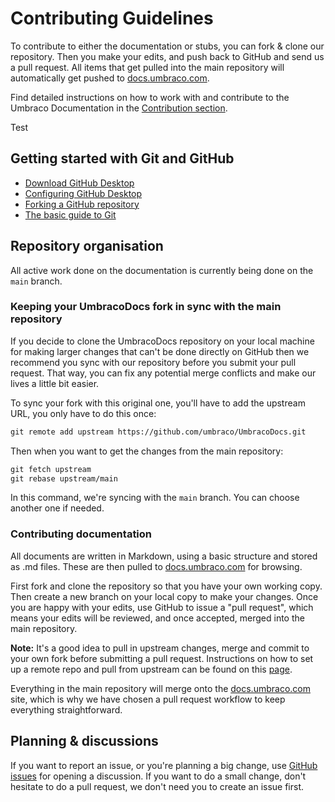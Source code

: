 # Contributing Guidelines

To contribute to either the documentation or stubs, you can fork & clone our repository. Then you make your edits, and push back to GitHub and send us a pull request. All items that get pulled into the main repository will automatically get pushed to [docs.umbraco.com](https://docs.umbraco.com).

Find detailed instructions on how to work with and contribute to the Umbraco Documentation in the [Contribution section](Contribute/).

Test

## Getting started with Git and GitHub

* [Download GitHub Desktop](https://desktop.github.com)
* [Configuring GitHub Desktop](https://help.github.com/desktop/guides/)
* [Forking a GitHub repository](https://help.github.com/articles/fork-a-repo/)
* [The basic guide to Git](https://rogerdudler.github.io/git-guide/)

## Repository organisation

All active work done on the documentation is currently being done on the `main` branch.

### Keeping your UmbracoDocs fork in sync with the main repository

If you decide to clone the UmbracoDocs repository on your local machine for making larger changes that can't be done directly on GitHub then we recommend you sync with our repository before you submit your pull request. That way, you can fix any potential merge conflicts and make our lives a little bit easier.

To sync your fork with this original one, you'll have to add the upstream URL, you only have to do this once:

```xml
git remote add upstream https://github.com/umbraco/UmbracoDocs.git
```

Then when you want to get the changes from the main repository:

```xml
git fetch upstream
git rebase upstream/main
```

In this command, we're syncing with the `main` branch. You can choose another one if needed.

### Contributing documentation

All documents are written in Markdown, using a basic structure and stored as .md files. These are then pulled to [docs.umbraco.com](https://docs.umbraco.com) for browsing.

First fork and clone the repository so that you have your own working copy. Then create a new branch on your local copy to make your changes. Once you are happy with your edits, use GitHub to issue a "pull request", which means your edits will be reviewed, and once accepted, merged into the main repository.

**Note:** It's a good idea to pull in upstream changes, merge and commit to your own fork before submitting a pull request. Instructions on how to set up a remote repo and pull from upstream can be found on this [page](https://help.github.com/articles/fork-a-repo).

Everything in the main repository will merge onto the [docs.umbraco.com](https://docs.umbraco.com) site, which is why we have chosen a pull request workflow to keep everything straightforward.

## Planning & discussions

If you want to report an issue, or you're planning a big change, use [GitHub issues](https://github.com/umbraco/UmbracoDocs/issues) for opening a discussion. If you want to do a small change, don't hesitate to do a pull request, we don't need you to create an issue first.
